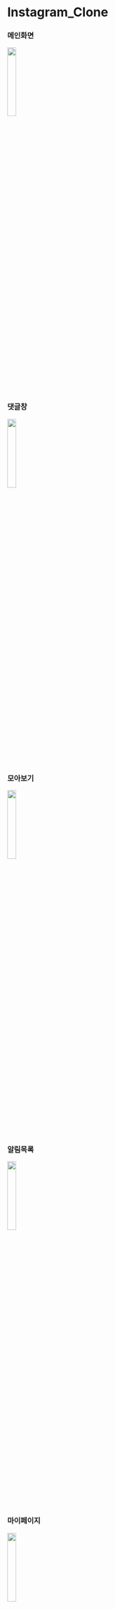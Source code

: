 # Instagram_Clone


### 메인화면
<img width="20%" src="https://user-images.githubusercontent.com/63222036/149623969-406dedec-97e2-4c5e-8c6b-04e0f47f7967.png"/>

### 댓글창
<img width="20%" src="https://user-images.githubusercontent.com/63222036/149624075-395d05dc-86bc-4227-8637-245017415e36.png"/>

### 모아보기
<img width="20%" src="https://user-images.githubusercontent.com/63222036/149624110-633c0732-eb54-4119-a6f6-6a3967ce4c93.png"/>

### 알림목록
<img width="20%" src="https://user-images.githubusercontent.com/63222036/149624140-8012bef9-e1fb-4758-94f3-66973c02427c.png"/>

### 마이페이지
<img width="20%" src="https://user-images.githubusercontent.com/63222036/149624172-7f4b559f-f05f-48a2-aa2f-efa025750e84.png"/>

### 다른유저페이지
<img width="20%" src="https://user-images.githubusercontent.com/63222036/149624310-719b78d6-5b69-4d9f-ac1b-931f38c8410b.png"/>

### 팔로우요청알림
<img width="20%" src="https://user-images.githubusercontent.com/63222036/150278400-1f4085c3-b6a9-40d6-830e-91264ea57c71.png"/>

### DM


### 게시글 작성
<img width="20%" src="https://user-images.githubusercontent.com/63222036/149624284-63b6be4d-120e-45b5-86ae-d497d2bd7dc7.png"/>
